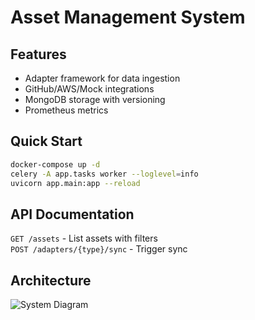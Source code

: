 # Asset Management System

## Features
- Adapter framework for data ingestion
- GitHub/AWS/Mock integrations
- MongoDB storage with versioning
- Prometheus metrics

## Quick Start
```bash
docker-compose up -d
celery -A app.tasks worker --loglevel=info
uvicorn app.main:app --reload
```

## API Documentation
`GET /assets` - List assets with filters  
`POST /adapters/{type}/sync` - Trigger sync

## Architecture
![System Diagram](docs/architecture.png)